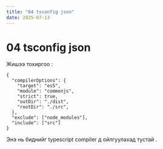 ```yaml
---
title: "04 tsconfig json"
date: 2025-07-13
---
```


# 04 tsconfig json

Жишээ тохиргоо :

```
{
  "compilerOptions": {
    "target": "es5",
    "module": "commonjs",
    "strict": true,
    "outDir": "./dist",
    "rootDir": "./src",
  },
  "exclude": ["node_modules"],
  "include": ["src"]
}
```

Энэ нь биднийг typescript compiler д ойлгуулахад тустай .
